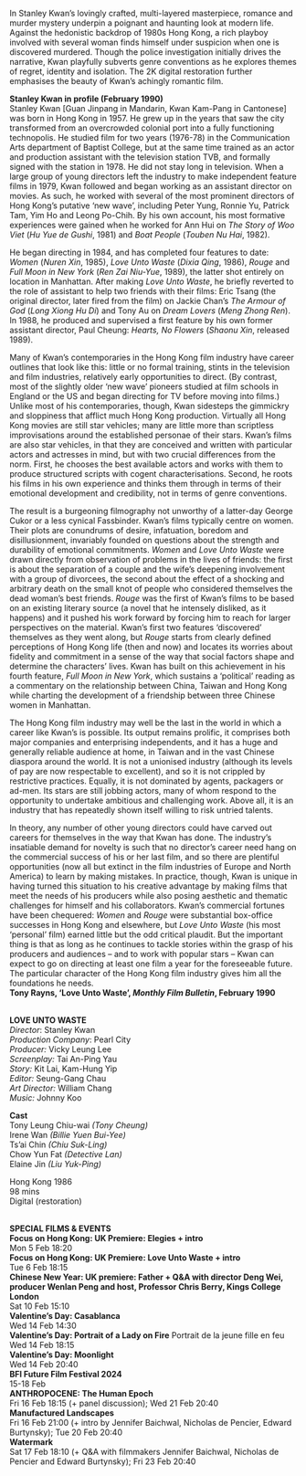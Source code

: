 
In Stanley Kwan’s lovingly crafted, multi-layered masterpiece, romance and murder mystery underpin a poignant and haunting look at modern life. Against the hedonistic backdrop of 1980s Hong Kong, a rich playboy involved with several woman finds himself under suspicion when one is discovered murdered. Though the police investigation initially drives the narrative, Kwan playfully subverts genre conventions as he explores themes of regret, identity and isolation. The 2K digital restoration further emphasises the beauty of Kwan’s achingly romantic film.

**Stanley Kwan in profile (February 1990)**  
Stanley Kwan [Guan Jinpang in Mandarin, Kwan Kam-Pang in Cantonese] was born in Hong Kong in 1957. He grew up in the years that saw the city transformed from an overcrowded colonial port into a fully functioning technopolis. He studied film for two years (1976-78) in the Communication Arts department of Baptist College, but at the same time trained as an actor and production assistant with the television station TVB, and formally signed with the station in 1978. He did not stay long in television. When a large group of young directors left the industry to make independent feature films in 1979, Kwan followed and began working as an assistant director on movies. As such, he worked with several of the most prominent directors of Hong Kong’s putative ‘new wave’, including Peter Yung, Ronnie Yu, Patrick Tam, Yim Ho and Leong Po-Chih. By his own account, his most formative experiences were gained when he worked for Ann Hui on _The Story of Woo Viet_ (_Hu Yue de Gushi_, 1981) and _Boat People_ (_Touben Nu Hai_, 1982).

He began directing in 1984, and has completed four features to date: _Women_ (_Nuren Xin_, 1985), _Love Unto Waste_ (_Dixia Qing_, 1986), _Rouge_ and _Full Moon in New York_ (_Ren Zai Niu-Yue_, 1989), the latter shot entirely on location in Manhattan. After making _Love Unto Waste_, he briefly reverted to the role of assistant to help two friends with their films: Eric Tsang (the original director, later fired from the film) on Jackie Chan’s _The Armour of God_ (_Long Xiong Hu Di_) and Tony Au on _Dream Lovers_ (_Meng Zhong Ren_). In 1988, he produced and supervised a first feature by his own former assistant director, Paul Cheung: _Hearts, No Flowers_ (_Shaonu Xin_, released 1989).

Many of Kwan’s contemporaries in the Hong Kong film industry have career outlines that look like this: little or no formal training, stints in the television and film industries, relatively early opportunities to direct. (By contrast, most of the slightly older ‘new wave’ pioneers studied at film schools in England or the US and began directing for TV before moving into films.) Unlike most of his contemporaries, though, Kwan sidesteps the gimmickry and sloppiness that afflict much Hong Kong production. Virtually all Hong Kong movies are still star vehicles; many are little more than scriptless improvisations around the established personae of their stars. Kwan’s films are also star vehicles, in that they are conceived and written with particular actors and actresses in mind, but with two crucial differences from the norm. First, he chooses the best available actors and works with them to produce structured scripts with cogent characterisations. Second, he roots his films in his own experience and thinks them through in terms of their emotional development and credibility, not in terms of genre conventions.

The result is a burgeoning filmography not unworthy of a latter-day George Cukor or a less cynical Fassbinder. Kwan’s films typically centre on women. Their plots are conundrums of desire, infatuation, boredom and disillusionment, invariably founded on questions about the strength and durability of emotional commitments. _Women_ and _Love Unto Waste_ were drawn directly from observation of problems in the lives of friends: the first is about the separation of a couple and the wife’s deepening involvement with a group of divorcees, the second about the effect of a shocking and arbitrary death on the small knot of people who considered themselves the dead woman’s best friends. _Rouge_ was the first of Kwan’s films to be based on an existing literary source (a novel that he intensely disliked, as it happens) and it pushed his work forward by forcing him to reach for larger perspectives on the material. Kwan’s first two features ‘discovered’ themselves as they went along, but _Rouge_ starts from clearly defined perceptions of Hong Kong life (then and now) and locates its worries about fidelity and commitment in a sense of the way that social factors shape and determine the characters’ lives. Kwan has built on this achievement in his fourth feature, _Full Moon in New York_, which sustains a ‘political’ reading as a commentary on the relationship between China, Taiwan and Hong Kong while charting the development of a friendship between three Chinese women in Manhattan.

The Hong Kong film industry may well be the last in the world in which a career like Kwan’s is possible. Its output remains prolific, it comprises both major companies and enterprising independents, and it has a huge and generally reliable audience at home, in Taiwan and in the vast Chinese diaspora around the world. It is not a unionised industry (although its levels of pay are now respectable to excellent), and so it is not crippled by restrictive practices. Equally, it is not dominated by agents, packagers or ad-men. Its stars are still jobbing actors, many of whom respond to the opportunity to undertake ambitious and challenging work. Above all, it is an industry that has repeatedly shown itself willing to risk untried talents.

In theory, any number of other young directors could have carved out careers for themselves in the way that Kwan has done. The industry’s insatiable demand for novelty is such that no director’s career need hang on the commercial success of his or her last film, and so there are plentiful opportunities (now all but extinct in the film industries of Europe and North America) to learn by making mistakes. In practice, though, Kwan is unique in having turned this situation to his creative advantage by making films that meet the needs of his producers while also posing aesthetic and thematic challenges for himself and his collaborators. Kwan’s commercial fortunes have been chequered: _Women_ and _Rouge_ were substantial box-office successes in Hong Kong and elsewhere, but _Love Unto Waste_ (his most ‘personal’ film) earned little but the odd critical plaudit. But the important thing is that as long as he continues to tackle stories within the grasp of his producers and audiences – and to work with popular stars – Kwan can expect to go on directing at least one film a year for the foreseeable future. The particular character of the Hong Kong film industry gives him all the foundations he needs.  
**Tony Rayns, ‘Love Unto Waste’, _Monthly Film Bulletin_, February 1990**
<br><br>

**LOVE UNTO WASTE**<br>
_Director_: Stanley Kwan  
_Production Company_: Pearl City<br>
_Producer:_ Vicky Leung Lee<br>
_Screenplay:_ Tai An-Ping Yau<br>
_Story:_ Kit Lai, Kam-Hung Yip<br>
_Editor:_ Seung-Gang Chau<br>
_Art Director:_ William Chang<br>
_Music:_ Johnny Koo<br>

**Cast**<br>
Tony Leung Chiu-wai _(Tony Cheung)_  
Irene Wan _(Billie Yuen Bui-Yee)_  
Ts’ai Chin _(Chiu Suk-Ling)_  
Chow Yun Fat _(Detective Lan)_  
Elaine Jin _(Liu Yuk-Ping)_

Hong Kong 1986<br>
98 mins<br>
Digital (restoration)<br>
<br>

**SPECIAL FILMS & EVENTS**<br>
**Focus on Hong Kong:  UK Premiere: Elegies + intro**<br>
Mon 5 Feb 18:20<br>
**Focus on Hong Kong:  UK Premiere: Love Unto Waste + intro**<br>
Tue 6 Feb 18:15<br>
**Chinese New Year: UK premiere: Father + Q&A with director Deng Wei, producer Wenlan Peng and host, Professor Chris Berry, Kings College London**<br>
Sat 10 Feb 15:10<br>
**Valentine’s Day: Casablanca**<br>
Wed 14 Feb 14:30<br>
**Valentine’s Day: Portrait of a Lady on Fire** Portrait de la jeune fille en feu<br>
Wed 14 Feb 18:15<br>
**Valentine’s Day: Moonlight**<br>
Wed 14 Feb 20:40<br>
**BFI Future Film Festival 2024**<br>
15-18 Feb<br>
**ANTHROPOCENE: The Human Epoch**<br>
Fri 16 Feb 18:15 (+ panel discussion);  Wed 21 Feb 20:40<br>
**Manufactured Landscapes**<br>
Fri 16 Feb 21:00 (+ intro by Jennifer Baichwal, Nicholas de Pencier, Edward Burtynsky);  Tue 20 Feb 20:40<br>
**Watermark**<br>
Sat 17 Feb 18:10 (+ Q&A with filmmakers Jennifer Baichwal, Nicholas de Pencier and Edward Burtynsky); Fri 23 Feb 20:40<br>
<br>
<!--stackedit_data:
eyJoaXN0b3J5IjpbLTU4NDQ0MjA0N119
-->